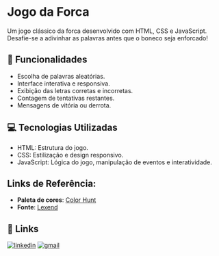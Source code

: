 
# Jogo da Forca

Um jogo clássico da forca desenvolvido com HTML, CSS e JavaScript. Desafie-se a adivinhar as palavras antes que o boneco seja enforcado!


## 📌 Funcionalidades
- Escolha de palavras aleatórias.
- Interface interativa e responsiva.
- Exibição das letras corretas e incorretas.
- Contagem de tentativas restantes.
- Mensagens de vitória ou derrota.


## 💻 Tecnologias Utilizadas
- HTML: Estrutura do jogo.
- CSS: Estilização e design responsivo.
- JavaScript: Lógica do jogo, manipulação de eventos e interatividade.

## Links de Referência:

- **Paleta de cores**: [Color Hunt](https://colorhunt.co/palette/8d0b41d39d55d6cfb4fff8e6)
- **Fonte**: [Lexend](https://fonts.cdnfonts.com/css/lexend)



## 🔗 Links
[![linkedin](https://img.shields.io/badge/linkedin-0A66C2?style=for-the-badge&logo=linkedin&logoColor=white)](https://www.linkedin.com/in/michaelle-oliveira/)
[![gmail](https://img.shields.io/badge/gmail-1DA1F2?style=for-the-badge&logo=&logoColor=white)](https://twitter.com/)

